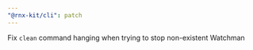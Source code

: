 ```yaml
---
"@rnx-kit/cli": patch
---
```


Fix `clean` command hanging when trying to stop non-existent Watchman
